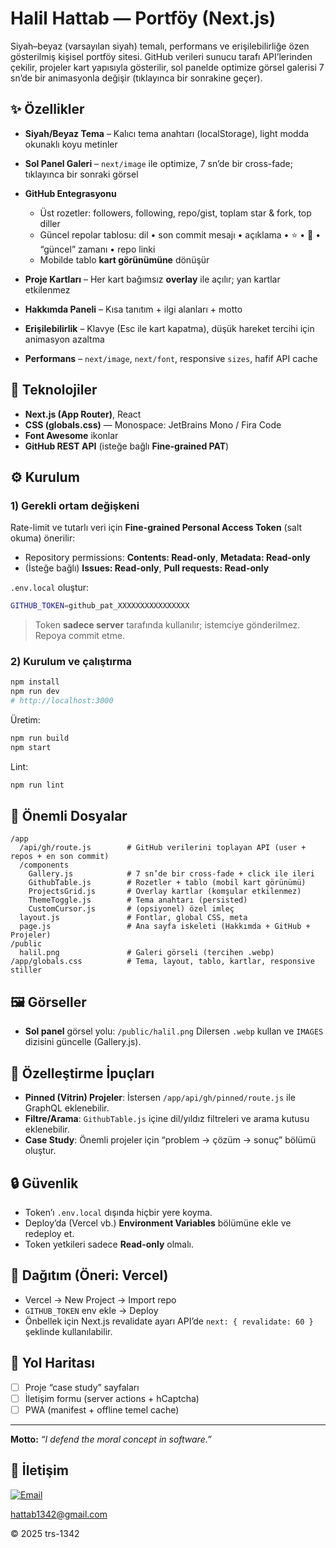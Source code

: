 # Halil Hattab — Portföy (Next.js)

Siyah–beyaz (varsayılan siyah) temalı, performans ve erişilebilirliğe özen gösterilmiş kişisel portföy sitesi.
GitHub verileri sunucu tarafı API’lerinden çekilir, projeler kart yapısıyla gösterilir, sol panelde optimize görsel galerisi 7 sn’de bir animasyonla değişir (tıklayınca bir sonrakine geçer).

## ✨ Özellikler

* **Siyah/Beyaz Tema** – Kalıcı tema anahtarı (localStorage), light modda okunaklı koyu metinler
* **Sol Panel Galeri** – `next/image` ile optimize, 7 sn’de bir cross-fade; tıklayınca bir sonraki görsel
* **GitHub Entegrasyonu**

  * Üst rozetler: followers, following, repo/gist, toplam star & fork, top diller
  * Güncel repolar tablosu: dil • son commit mesajı • açıklama • ⭐ • 🍴 • “güncel” zamanı • repo linki
  * Mobilde tablo **kart görünümüne** dönüşür
* **Proje Kartları** – Her kart bağımsız **overlay** ile açılır; yan kartlar etkilenmez
* **Hakkımda Paneli** – Kısa tanıtım + ilgi alanları + motto
* **Erişilebilirlik** – Klavye (Esc ile kart kapatma), düşük hareket tercihi için animasyon azaltma
* **Performans** – `next/image`, `next/font`, responsive `sizes`, hafif API cache

## 🧱 Teknolojiler

* **Next.js (App Router)**, React
* **CSS (globals.css)** — Monospace: JetBrains Mono / Fira Code
* **Font Awesome** ikonlar
* **GitHub REST API** (isteğe bağlı **Fine-grained PAT**)

## ⚙️ Kurulum

### 1) Gerekli ortam değişkeni

Rate-limit ve tutarlı veri için **Fine-grained Personal Access Token** (salt okuma) önerilir:

* Repository permissions: **Contents: Read-only**, **Metadata: Read-only**
* (İsteğe bağlı) **Issues: Read-only**, **Pull requests: Read-only**

`.env.local` oluştur:

```bash
GITHUB_TOKEN=github_pat_XXXXXXXXXXXXXXXX
```

> Token **sadece server** tarafında kullanılır; istemciye gönderilmez. Repoya commit etme.

### 2) Kurulum ve çalıştırma

```bash
npm install
npm run dev
# http://localhost:3000
```

Üretim:

```bash
npm run build
npm start
```

Lint:

```bash
npm run lint
```

## 📁 Önemli Dosyalar

```text
/app
  /api/gh/route.js        # GitHub verilerini toplayan API (user + repos + en son commit)
  /components
    Gallery.js            # 7 sn’de bir cross-fade + click ile ileri
    GithubTable.js        # Rozetler + tablo (mobil kart görünümü)
    ProjectsGrid.js       # Overlay kartlar (komşular etkilenmez)
    ThemeToggle.js        # Tema anahtarı (persisted)
    CustomCursor.js       # (opsiyonel) özel imleç
  layout.js               # Fontlar, global CSS, meta
  page.js                 # Ana sayfa iskeleti (Hakkımda + GitHub + Projeler)
/public
  halil.png               # Galeri görseli (tercihen .webp)
/app/globals.css          # Tema, layout, tablo, kartlar, responsive stiller
```

## 🖼️ Görseller

* **Sol panel** görsel yolu: `/public/halil.png`
  Dilersen `.webp` kullan ve `IMAGES` dizisini güncelle (Gallery.js).

## 🔎 Özelleştirme İpuçları

* **Pinned (Vitrin) Projeler**: İstersen `/app/api/gh/pinned/route.js` ile GraphQL eklenebilir.
* **Filtre/Arama**: `GithubTable.js` içine dil/yıldız filtreleri ve arama kutusu eklenebilir.
* **Case Study**: Önemli projeler için “problem → çözüm → sonuç” bölümü oluştur.

## 🔒 Güvenlik

* Token’ı `.env.local` dışında hiçbir yere koyma.
* Deploy’da (Vercel vb.) **Environment Variables** bölümüne ekle ve redeploy et.
* Token yetkileri sadece **Read-only** olmalı.

## 🚀 Dağıtım (Öneri: Vercel)

* Vercel → New Project → Import repo
* `GITHUB_TOKEN` env ekle → Deploy
* Önbellek için Next.js revalidate ayarı API’de `next: { revalidate: 60 }` şeklinde kullanılabilir.

## 🧭 Yol Haritası

* [ ] Proje “case study” sayfaları
* [ ] İletişim formu (server actions + hCaptcha)
* [ ] PWA (manifest + offline temel cache)

---

**Motto:** *“I defend the moral concept in software.”*

## 📧 İletişim

[![Email](https://img.shields.io/badge/E--posta-hattab1342@gmail.com-blue?style=flat&logo=gmail)](mailto:hattab1342@gmail.com)


hattab1342@gmail.com

© 2025 trs-1342